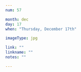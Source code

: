```yaml
---
num: 57

month: dec
day: 17
when: "Thursday, December 17th"

imageType: jpg

link: ""
linkname: ""
notes: ""

---
```


